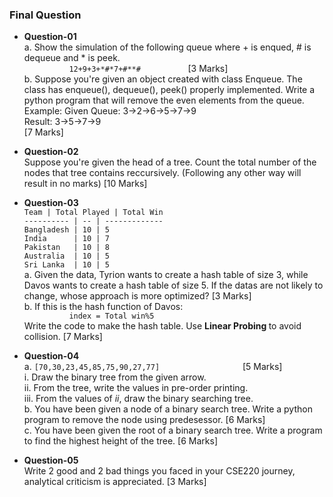 ### Final Question

- <b> Question-01 </b> <br>
a. Show the simulation of the following queue where + is enqued, # is dequeue and * is peek.<br>
```           12+9+3+*#*7+#**#           ```                                               \[3 Marks] <br>
b. Suppose you're given an object created with class Enqueue. The class has enqueue(), dequeue(), peek() properly implemented. Write a python program that will remove the even elements from the queue. <br>
Example: Given Queue: 3->2->6->5->7->9 <br>
Result: 3->5->7->9 <br>                                  \[7 Marks]

- <b> Question-02 </b> <br>
Suppose you're given the head of a tree. Count the total number of the nodes that tree contains reccursively. \(Following any other way will result in no marks)  \[10 Marks]<br>

- <b> Question-03 </b><br>
```Team | Total Played | Total Win```<br>
```---------- | -- | -------------```<br>
```Bangladesh | 10 | 5```<br>
```India      | 10 | 7``` <br>
```Pakistan   | 10 | 8``` <br>
```Australia  | 10 | 5``` <br>
```Sri Lanka  | 10 | 5```<br>
a. Given the data, Tyrion wants to create a hash table of size 3, while Davos wants to create a hash table of size 5. If the datas are not likely to change, whose approach is more optimized? \[3 Marks] <br>
b. If this is the hash function of Davos: <br>
```           index = Total win%5           ```<br> 
Write the code to make the hash table. Use <b> Linear Probing </b> to avoid collision.  \[7 Marks]<br>

- <b> Question-04 </b><br>
  a. ```[70,30,23,45,85,75,90,27,77]                  ``` \[5 Marks]<br> 
    i. Draw the binary tree from the given arrow.<br>
    ii. From the tree, write the values in pre-order printing.<br>
    iii. From the values of <i>ii</i>, draw the binary searching tree.<br>
  b. You have been given a node of a binary search tree. Write a python program to remove the node using predesessor. \[6 Marks] <br>
  c. You have been given the root of a binary search tree. Write a program to find the highest height of the tree. \[6 Marks] <br>
  
- <b> Question-05 </b> <br>
  Write 2 good and 2 bad things you faced in your CSE220 journey, analytical criticism is appreciated. \[3 Marks]


